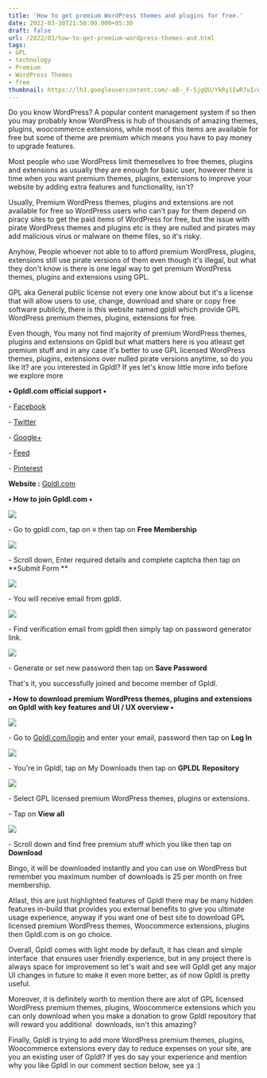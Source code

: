 ```yaml
---
title: 'How to get premium WordPress themes and plugins for free.'
date: 2022-03-30T21:50:00.000+05:30
draft: false
url: /2022/03/how-to-get-premium-wordpress-themes-and.html
tags: 
- GPL
- technology
- Premium
- WordPress Themes
- free
thumbnail: https://lh3.googleusercontent.com/-aB-_F-5jgQU/YkRy1IwR7uI/AAAAAAAAJ7w/fugmzaQlWisWTJohdt9Qhnc-fGDpy4G-gCNcBGAsYHQ/s1600/1648653009163731-0.png
---
```


  

Do you know WordPress? A popular content management system if so then you may probably know WordPress is hub of thousands of amazing themes, plugins, woocommerce extensions, while most of this items are available for free but some of theme are premium which means you have to pay money to upgrade features.

  

Most people who use WordPress limit themeselves to free themes, plugins and extensions as usually they are enough for basic user, however there is time when you want premium themes, plugins, extensions to improve your website by adding extra features and functionality, isn't?

  

Usually, Premium WordPress themes, plugins and extensions are not available for free so WordPress users who can't pay for them depend on piracy sites to get the paid items of WordPress for free, but the issue with pirate WordPress themes and plugins etc is they are nulled and pirates may add malicious virus or malware on theme files, so it's risky.

  

Anyhow, People whoever not able to to afford premium WordPress, plugins, extensions still use pirate versions of them even though it's illegal, but what they don't know is there is one legal way to get premium WordPress themes, plugins and extensions using GPL.

  

GPL aka General public license not every one know about but it's a license that will allow users to use, change, download and share or copy free software publicly, there is this website named gpldl which provide GPL WordPress premium themes, plugins, extensions for free.

  

Even though, You many not find majority of premium WordPress themes, plugins and extensions on Gpldl but what matters here is you atleast get premium stuff and in any case it's better to use GPL licensed WordPress themes, plugins, extensions over nulled pirate versions anytime, so do you like it? are you interested in Gpldl? If yes let's know little more info before we explore more

  

**• Gpldl.com official support •**

\- [Facebook](https://www.facebook.com/gpldlcom)

\- [Twitter](https://twitter.com/gpldl)

\- [Google+](https://plus.google.com/+gpldlcom/)

\- [Feed](https://gpldl.com/feed)

\- [Pinterest](http://www.pinterest.com/gpldl/)

  

**Website :** [Gpldl.com](http://Gpldl.com)

**• How to join Gpldl.com •**

 **![](https://lh3.googleusercontent.com/-4C-CLLSf8RM/YkSDSbyNAqI/AAAAAAAAJ8Y/Gco4NgOpYbI9avvt_JZngBIN4rEgboWYQCNcBGAsYHQ/s1600/1648657222365494-0.png)** 

\- Go to gpldl.com, tap on **≡** then tap on **Free Membership**

 **![](https://lh3.googleusercontent.com/-LKz8Cs-6fes/YkSDRX6vHJI/AAAAAAAAJ8U/ib38RS6aM0QFIZ0ZfqvFNnX9BoLrUkSnwCNcBGAsYHQ/s1600/1648657218822912-1.png)** 

\- Scroll down, Enter required details and complete captcha then tap on **Submit Form **

 **![](https://lh3.googleusercontent.com/-Ck_uDjIGkF4/YkSDQsN6IAI/AAAAAAAAJ8Q/uiLEdFAZ4y83VKvkKy0QQ3jJzJcXu4AewCNcBGAsYHQ/s1600/1648657215949668-2.png)** 

\- You will receive email from gpldl.

  

 ![](https://lh3.googleusercontent.com/-pOLdaRDTeXs/YkSDPyFKXvI/AAAAAAAAJ8M/fKoqPIXKVZ4MfuWRx5zX2EIhTO0T5oWjgCNcBGAsYHQ/s1600/1648657212006017-3.png) 

  

\- Find verification email from gpldl then simply tap on password generator link.

  

 ![](https://lh3.googleusercontent.com/-E59DNZkZ5jY/YkSDO-pi2ZI/AAAAAAAAJ8I/quBD7ughBawcqBAL6WpWvjbDhGwBCrevACNcBGAsYHQ/s1600/1648657208643480-4.png) 

  

\- Generate or set new password then tap on **Save Password**

That's it, you successfully joined and become member of Gpldl.

  

**• How to download premium WordPress themes, plugins and extensions on Gpldl with key features and UI / UX overview •**

 **![](https://lh3.googleusercontent.com/-IBlbH2eAkeA/YkSDOD8AmVI/AAAAAAAAJ8E/28C7qqOIw5A2eJa-wJLVCDaWPtf6n0WRACNcBGAsYHQ/s1600/1648657205233329-5.png)** 

\- Go to [Gpldl.com/login](http://Gpldl.com/login) and enter your email, password then tap on **Log In**

 **![](https://lh3.googleusercontent.com/-lxRlQYJcWB8/YkSDNFCo4rI/AAAAAAAAJ8A/a4YZISMZt60fLEJ-R6tqevdxkC53eHLGQCNcBGAsYHQ/s1600/1648657201852446-6.png)** 

\- You're in Gpldl, tap on My Downloads then tap on **GPLDL Repository**

 **![](https://lh3.googleusercontent.com/-u0043b6odt0/YkSDMfHRRuI/AAAAAAAAJ78/cXbiW3Jx7hEYRJhf2ytGTpGYzAsVzC8WgCNcBGAsYHQ/s1600/1648657198260530-7.png)** 

\- Select GPL licensed premium WordPress themes, plugins or extensions.

  

\- Tap on **View all**

 **![](https://lh3.googleusercontent.com/-8XhNnMI9XcQ/YkSDLZ0x2_I/AAAAAAAAJ74/1ltAT3x8F5gIjjjqoyZJkfIWRTvkItuTACNcBGAsYHQ/s1600/1648657192988176-8.png)** 

\- Scroll down and find free premium stuff which you like then tap on **Download**

Bingo, it will be downloaded instantly and you can use on WordPress but remember you maximum number of downloads is 25 per month on free membership.

  

Atlast, this are just highlighted features of Gpldl there may be many hidden features in-build that provides you external benefits to give you ultimate usage experience, anyway if you want one of best site to download GPL licensed premium WordPress themes, Woocommerce extensions, plugins then Gpldl.com is on go choice.  

  

Overall, Gpldl comes with light mode by default, it has clean and simple interface  that ensures user friendly experience, but in any project there is always space for improvement so let's wait and see will Gpldl get any major UI changes in future to make it even more better, as of now Gpldl is pretty useful.

  

Moreover, it is definitely worth to mention there are alot of GPL licensed WordPress premium themes, plugins, Woocommerce extensions which you can only download when you make a donation to grow Gpldl repository that will reward you additional  downloads, isn't this amazing? 

  

Finally, Gpldl is trying to add more WordPress premium themes, plugins, Woocommerce extensions every day to reduce expenses on your site, are you an existing user of Gpldl? If yes do say your experience and mention why you like Gpldl in our comment section below, see ya :)
